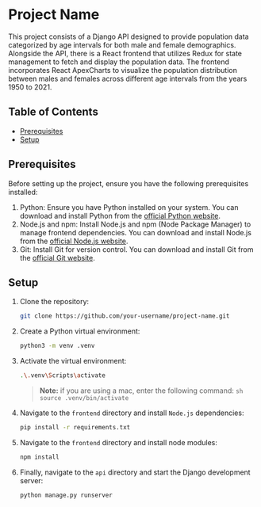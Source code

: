 # Project Name

This project consists of a Django API designed to provide population data categorized by age intervals for both male and female demographics. Alongside the API, there is a React frontend that utilizes Redux for state management to fetch and display the population data. The frontend incorporates React ApexCharts to visualize the population distribution between males and females across different age intervals from the years 1950 to 2021.

## Table of Contents

- [Prerequisites](#prerequisites)
- [Setup](#setup)


## Prerequisites
Before setting up the project, ensure you have the following prerequisites installed:
1. Python: Ensure you have Python installed on your system. You can download and install Python from the [official Python website](https://www.python.org/downloads/).
2. Node.js and npm: Install Node.js and npm (Node Package Manager) to manage frontend dependencies. You can download and install Node.js from the [official Node.js website](https://nodejs.org/en).
3. Git: Install Git for version control. You can download and install Git from the [official Git website](https://git-scm.com/).

## Setup

1. Clone the repository:

   ```sh
   git clone https://github.com/your-username/project-name.git
	```
	
2. Create a Python virtual environment:
	```sh
	python3 -m venv .venv
	```

3. Activate the virtual environment:
	```sh
	.\.venv\Scripts\activate
	```
	> **Note:** if you are using a mac, enter the following command:
		```sh
		source .venv/bin/activate
		```
4. Navigate to the `frontend` directory and install `Node.js` dependencies:
	```sh
	pip install -r requirements.txt
	```

5. Navigate to the `frontend` directory and install node modules:
	```sh
	npm install
	```

6. Finally, navigate to the `api` directory and start the Django development server:
	```sh
	python manage.py runserver
	```
